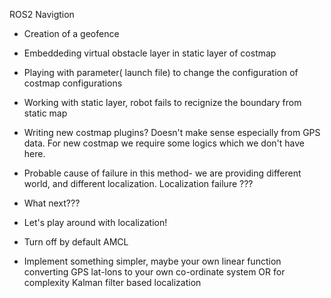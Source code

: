 ROS2 Navigtion

* Creation of a geofence 

* Embeddeding virtual obstacle layer in static layer of costmap 

* Playing with parameter( launch file) to change the configuration of costmap configurations 

* Working with static layer, robot fails to recignize the boundary from static map 

* Writing new costmap plugins? Doesn't make sense especially from GPS data. For new costmap we require some logics which we don't have here.

* Probable cause of failure in this method- we  are providing different world, and different localization. Localization failure ???

* What next???

* Let's play around with localization! 

* Turn off by default AMCL  

* Implement something simpler, maybe your own linear function converting GPS lat-lons to your own co-ordinate system OR for complexity Kalman filter based localization

